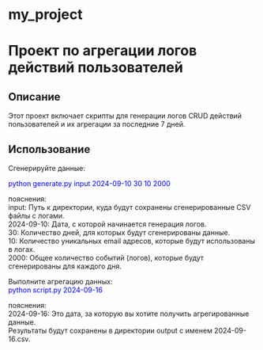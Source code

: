 # my_project

# Проект по агрегации логов действий пользователей

## Описание
Этот проект включает скрипты для генерации логов CRUD действий пользователей и их агрегации за последние 7 дней.

## Использование
Сгенерируйте данные:  

<span style="color: blue;">python generate.py input 2024-09-10 30 10 2000</span>

пояснения:   
           input: Путь к директории, куда будут сохранены сгенерированные CSV файлы с логами.  
           2024-09-10: Дата, с которой начинается генерация логов.  
           30: Количество дней, для которых будут сгенерированы данные.  
           10: Количество уникальных email адресов, которые будут использованы в логах.  
           2000: Общее количество событий (логов), которые будут сгенерированы для каждого дня.  

Выполните агрегацию данных:  
<span style="color: blue;">python script.py 2024-09-16</span>

пояснения:   
           2024-09-16: Это дата, за которую вы хотите получить агрегированные данные.  
Результаты будут сохранены в директории output с именем 2024-09-16.csv.
